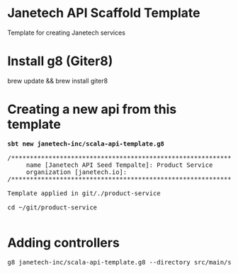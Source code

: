 # Janetech API Scaffold Template
Template for creating Janetech services

# Install g8 (Giter8)
brew update && brew install giter8


# Creating a new api from this template
<pre>
<b>sbt new janetech-inc/scala-api-template.g8</b>

/***********************************************************/
     name [Janetech API Seed Tempalte]: Product Service
     organization [janetech.io]: 
/***********************************************************/

Template applied in git/./product-service

cd ~/git/product-service

</pre>


# Adding controllers
<pre>
g8 janetech-inc/scala-api-template.g8 --directory src/main/scaffolds/controller --out product-service
</pre>
